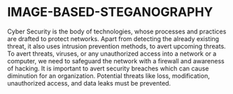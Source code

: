 # IMAGE-BASED-STEGANOGRAPHY

Cyber Security is the body of technologies, whose processes and practices are drafted to protect networks. Apart from detecting the already existing threat, it also uses intrusion prevention methods, to avert upcoming threats.
To avert threats, viruses, or any unauthorized access into a network or a computer, we need to safeguard the network with a firewall and awareness of hacking. It is important to avert security breaches which can cause diminution for an organization. Potential threats like loss, modification, unauthorized access, and data leaks must be prevented.
